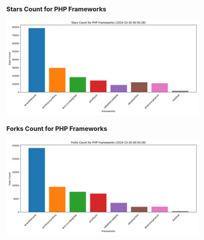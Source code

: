 ### Stars Count for PHP Frameworks

![Stars Chart](./archive/charts/20241030005026_stars_count.png)

### Forks Count for PHP Frameworks

![Forks Chart](./archive/charts/20241030005026_forks_count.png)

